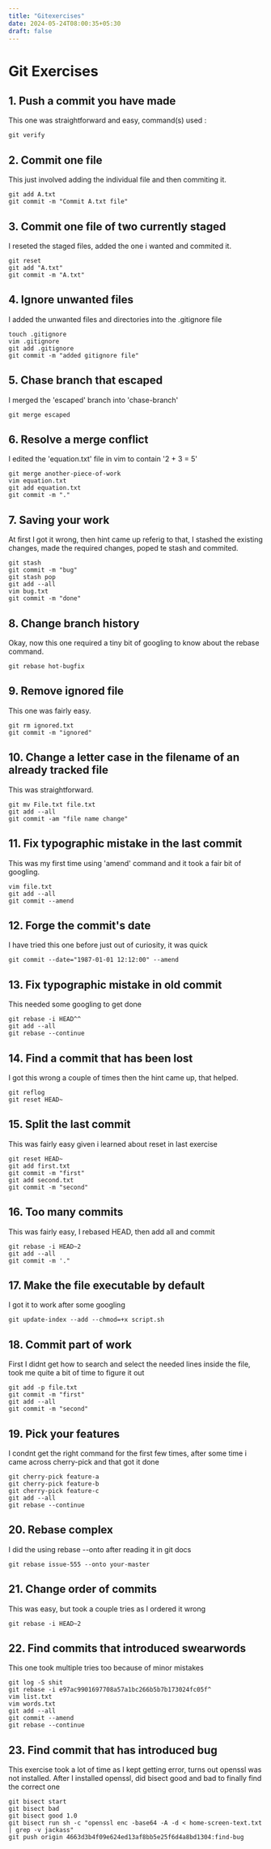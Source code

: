 ```yaml
---
title: "Gitexercises"
date: 2024-05-24T08:00:35+05:30
draft: false
---
```


# Git Exercises

## 1. Push a commit you have made

This one was straightforward and easy, command(s) used : 

```
git verify
```

## 2. Commit one file 

This just involved adding the individual file and then commiting it.

```
git add A.txt
git commit -m "Commit A.txt file"
```

## 3. Commit one file of two currently staged

I reseted the staged files, added the one i wanted and commited it.

```
git reset
git add "A.txt"
git commit -m "A.txt"
```

## 4. Ignore unwanted files

I added the unwanted files and directories into the .gitignore file

```
touch .gitignore
vim .gitignore
git add .gitignore
git commit -m "added gitignore file"
```

## 5. Chase branch that escaped

I merged the 'escaped' branch into 'chase-branch'

```
git merge escaped
```

## 6. Resolve a merge conflict

I edited the 'equation.txt' file in vim to contain '2 + 3 = 5'

```
git merge another-piece-of-work
vim equation.txt
git add equation.txt
git commit -m "."
```

## 7. Saving your work

At first I got it wrong, then hint came up referig to that, I stashed the existing changes, made the required changes, poped te stash and commited.

```
git stash
git commit -m "bug"
git stash pop
git add --all
vim bug.txt
git commit -m "done"
```

## 8. Change branch history

Okay, now this one required a tiny bit of googling to know about the rebase command.

```
git rebase hot-bugfix
```

## 9. Remove ignored file

This one was fairly easy.

```
git rm ignored.txt
git commit -m "ignored"
```

## 10. Change a letter case in the filename of an already tracked file

This was straightforward.

```
git mv File.txt file.txt
git add --all
git commit -am "file name change"
```

## 11. Fix typographic mistake in the last commit

This was my first time using 'amend' command and it took a fair bit of googling.

```
vim file.txt
git add --all
git commit --amend
```

## 12. Forge the commit's date

I have tried this one before just out of curiosity, it was quick

```
git commit --date="1987-01-01 12:12:00" --amend
```

## 13. Fix typographic mistake in old commit

This needed some googling to get done

```
git rebase -i HEAD^^
git add --all
git rebase --continue
```

## 14. Find a commit that has been lost

I got this wrong a couple of times then the hint came up, that helped.

```
git reflog
git reset HEAD~
```

## 15. Split the last commit

This was fairly easy given i learned about reset in last exercise

```
git reset HEAD~
git add first.txt
git commit -m "first"
git add second.txt
git commit -m "second"
```

## 16. Too many commits

This was fairly easy, I rebased HEAD, then add all and commit

```
git rebase -i HEAD~2
git add --all
git commit -m '."
```

## 17. Make the file executable by default

I got it to work after some googling

```
git update-index --add --chmod=+x script.sh
```

## 18. Commit part of work

First I didnt get how to search and select the needed lines inside the file, took me quite a bit of time to figure it out

```
git add -p file.txt
git commit -m "first"
git add --all
git commit -m "second"
```

## 19. Pick your features

I condnt get the right command for the first few times, after some time i came across cherry-pick and that got it done

```
git cherry-pick feature-a
git cherry-pick feature-b
git cherry-pick feature-c
git add --all
git rebase --continue
```

## 20. Rebase complex

I did the using rebase --onto after reading it in git docs

```
git rebase issue-555 --onto your-master
```

## 21. Change order of commits

This was easy, but took a couple tries as I ordered it wrong

```
git rebase -i HEAD~2
```

## 22. Find commits that introduced swearwords

This one took multiple tries too because of minor mistakes

```
git log -S shit
git rebase -i e97ac9901697708a57a1bc266b5b7b173024fc05f^
vim list.txt
vim words.txt
git add --all
git commit --amend
git rebase --continue
```

## 23. Find commit that has introduced bug

This exercise took a lot of time as I kept getting error, turns out openssl was not installed. After I installed openssl, did bisect good and bad to finally find the correct one

```
git bisect start
git bisect bad
git bisect good 1.0
git bisect run sh -c "openssl enc -base64 -A -d < home-screen-text.txt | grep -v jackass"
git push origin 4663d3b4f09e624ed13af8bb5e25f6d4a8bd1304:find-bug
```